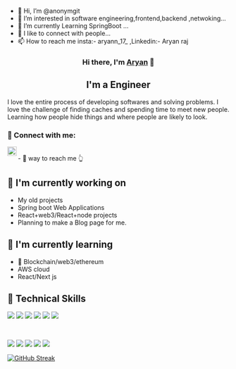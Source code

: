 - 👋 Hi, I’m @anonymgit
- 👀 I’m interested in software engineering,frontend,backend ,netwoking...
- 🌱 I’m currently Learning SpringBoot ...
- 💞️ I like to connect with people...
- 📫 How to reach me insta:- aryann_17_ ,Linkedin:- Aryan raj

<!---
anonymgit/anonymgit is a ✨ special ✨ repository because its `README.md` (this file) appears on your GitHub profile.
You can click the Preview link to take a look at your changes.
--->


<h3 align="center">
Hi there, I'm <a href="https://www.linkedin.com/in/aryanraj0836/" target="_blank" rel="noreferrer">Aryan</a> 👋
</h3>

<h2 align="center">
I'm a Engineer
</h2> 

I love the entire process of developing softwares and solving problems. I love the challenge of finding caches and spending time to meet new people. Learning how people hide things and where people are likely to look.

### 🤝 Connect with me:

<a href="https://www.linkedin.com/in/aryanraj0836/"><img align="left" src="https://raw.githubusercontent.com/yushi1007/yushi1007/main/images/linkedin.svg" alt="Aryan| LinkedIn" width="21px"/></a>

</br>
- 💬 way to reach me 👆

## 🔭 I'm currently working on

- My old projects
- Spring boot Web Applications
- React+web3/React+node projects
- Planning to make a Blog page for me.

## 🌱 I'm currently learning

- 📱 Blockchain/web3/ethereum
- AWS cloud
- React/Next js 

## 💼 Technical Skills

![](https://img.shields.io/badge/Code-React-informational?style=flat&logo=react&color=61DAFB)
![](https://img.shields.io/badge/Code-JavaScript-informational?style=flat&logo=JavaScript&color=F7DF1E)
![](https://img.shields.io/badge/Code-c++-informational?style=flat&logo=Ruby-On-Rails&color=CC0000)
![](https://img.shields.io/badge/Code-java-informational?style=flat&logo=Ruby-On-Rails&color=CC0000)
![](https://img.shields.io/badge/Code-HTML5-informational?style=flat&logo=HTML5&color=E34F26)
![](https://img.shields.io/badge/Code-SQLite-informational?style=flat&logo=SQLite&color=003B57)

</br>

![](https://img.shields.io/badge/Tools-NPM-informational?style=flat&logo=NPM&color=CB3837)
![](https://img.shields.io/badge/Tools-Heroku-informational?style=flat&logo=Heroku&color=430098)
![](https://img.shields.io/badge/Tools-Netlify-informational?style=flat&logo=netlify&color=00C7B7)
![](https://img.shields.io/badge/Tools-Git-informational?style=flat&logo=Git&color=F05032)
![](https://img.shields.io/badge/Tools-GitHub-informational?style=flat&logo=GitHub&color=181717)




[![GitHub Streak](https://streak-stats.demolab.com/?user=anonymgit)](https://git.io/streak-stats)

<!-- 
## 📈 GitHub Stats 

[![Aryan's github stats](https://github-readme-stats.vercel.app/api?username=anonymgit)](https://github.com/anonymgit)

[![Top Langs](https://github-readme-stats.vercel.app/api/top-langs/?username=anonymgit&layout=compact)](https://github.com/anonymgit) -->
